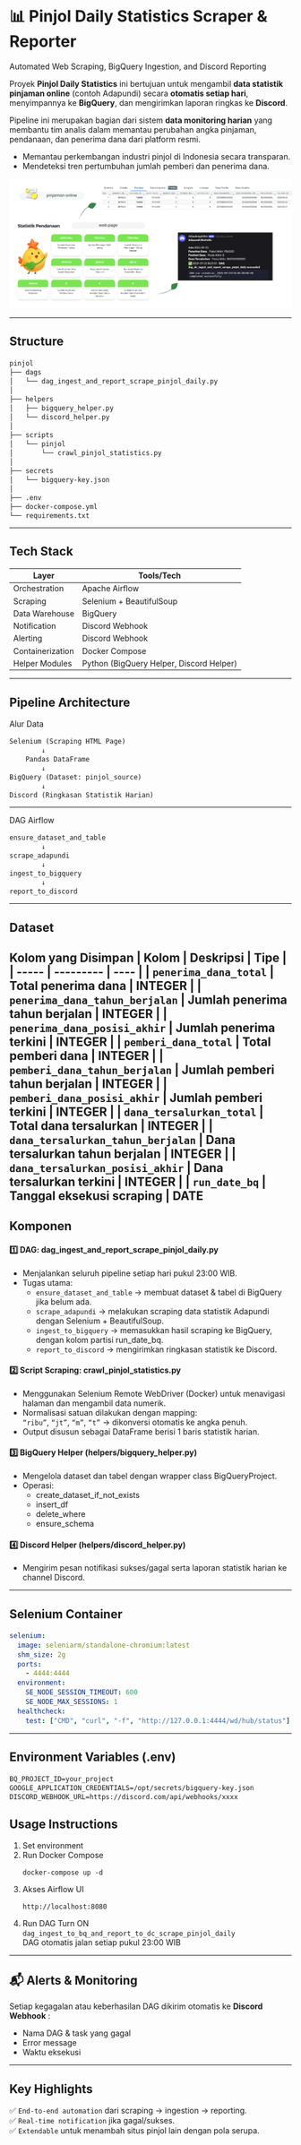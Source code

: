 # 📊 Pinjol Daily Statistics Scraper & Reporter

Automated Web Scraping, BigQuery Ingestion, and Discord Reporting

Proyek **Pinjol Daily Statistics** ini bertujuan untuk mengambil **data statistik pinjaman online** (contoh Adapundi) secara **otomatis setiap hari**, menyimpannya ke **BigQuery**, dan mengirimkan laporan ringkas ke **Discord**.

Pipeline ini merupakan bagian dari sistem **data monitoring harian** yang membantu tim analis dalam memantau perubahan angka pinjaman, pendanaan, dan penerima dana dari platform resmi.

- Memantau perkembangan industri pinjol di Indonesia secara transparan.
- Mendeteksi tren pertumbuhan jumlah pemberi dan penerima dana.

![ ](../../image/pinjol-summary.png)

---

## Structure
```
pinjol
├── dags
│   └── dag_ingest_and_report_scrape_pinjol_daily.py
│
├── helpers
│   ├── bigquery_helper.py
│   └── discord_helper.py
│
├── scripts
│   └── pinjol
│       └── crawl_pinjol_statistics.py
│
├── secrets
│   └── bigquery-key.json
│
├── .env
├── docker-compose.yml
└── requirements.txt
```
---

## Tech Stack
| Layer | Tools/Tech |
| ----- | ---------- |
| Orchestration | Apache Airflow |
| Scraping | Selenium + BeautifulSoup |
| Data Warehouse | BigQuery |
| Notification | Discord Webhook |
| Alerting | Discord Webhook |
| Containerization | Docker Compose |
| Helper Modules | Python (BigQuery Helper, Discord Helper) |
---

## Pipeline Architecture
Alur Data
```
Selenium (Scraping HTML Page)
        ↓
    Pandas DataFrame
        ↓
BigQuery (Dataset: pinjol_source)
        ↓
Discord (Ringkasan Statistik Harian)
```
---
DAG Airflow
```
ensure_dataset_and_table
        ↓
scrape_adapundi
        ↓
ingest_to_bigquery
        ↓
report_to_discord
```

---
## Dataset
Kolom yang Disimpan
| Kolom | Deskripsi | Tipe |
| ----- | --------- | ---- |
| `penerima_dana_total` | Total penerima dana | INTEGER |
| `penerima_dana_tahun_berjalan` | Jumlah penerima tahun berjalan | INTEGER |
| `penerima_dana_posisi_akhir` | Jumlah penerima terkini | INTEGER |
| `pemberi_dana_total` | Total pemberi dana | INTEGER |
| `pemberi_dana_tahun_berjalan` | Jumlah pemberi tahun berjalan | INTEGER |
| `pemberi_dana_posisi_akhir` | Jumlah pemberi terkini | INTEGER |
| `dana_tersalurkan_total` | Total dana tersalurkan | INTEGER |
| `dana_tersalurkan_tahun_berjalan` | Dana tersalurkan tahun berjalan | INTEGER |
| `dana_tersalurkan_posisi_akhir` | Dana tersalurkan terkini | INTEGER |
| `run_date_bq` | Tanggal eksekusi scraping | DATE
---

## Komponen
#### 1️⃣ DAG: dag_ingest_and_report_scrape_pinjol_daily.py
- Menjalankan seluruh pipeline setiap hari pukul 23:00 WIB.
- Tugas utama:
    - `ensure_dataset_and_table` → membuat dataset & tabel di BigQuery jika belum ada.
    - `scrape_adapundi` → melakukan scraping data statistik Adapundi dengan Selenium + BeautifulSoup.
    - `ingest_to_bigquery` → memasukkan hasil scraping ke BigQuery, dengan kolom partisi run_date_bq.
    - `report_to_discord` → mengirimkan ringkasan statistik ke Discord.

#### 2️⃣ Script Scraping: crawl_pinjol_statistics.py
- Menggunakan Selenium Remote WebDriver (Docker) untuk menavigasi halaman dan mengambil data numerik.
- Normalisasi satuan dilakukan dengan mapping:      
`“ribu”`, `“jt”`, `“m”`, `“t”` → dikonversi otomatis ke angka penuh.
- Output disusun sebagai DataFrame berisi 1 baris statistik harian.

#### 3️⃣ BigQuery Helper (helpers/bigquery_helper.py)
- Mengelola dataset dan tabel dengan wrapper class BigQueryProject.
- Operasi:
    - create_dataset_if_not_exists
    - insert_df
    - delete_where
    - ensure_schema

#### 4️⃣ Discord Helper (helpers/discord_helper.py)
- Mengirim pesan notifikasi sukses/gagal serta laporan statistik harian ke channel Discord.

---
## Selenium Container
```yml
selenium:
  image: seleniarm/standalone-chromium:latest
  shm_size: 2g
  ports:
    - 4444:4444
  environment:
    SE_NODE_SESSION_TIMEOUT: 600
    SE_NODE_MAX_SESSIONS: 1
  healthcheck:
    test: ["CMD", "curl", "-f", "http://127.0.0.1:4444/wd/hub/status"]
```
---

## Environment Variables (.env)
```
BQ_PROJECT_ID=your_project
GOOGLE_APPLICATION_CREDENTIALS=/opt/secrets/bigquery-key.json
DISCORD_WEBHOOK_URL=https://discord.com/api/webhooks/xxxx
```

## Usage Instructions
1. Set environment
2. Run Docker Compose
    ```
    docker-compose up -d
    ```
3. Akses Airflow UI
    ```
    http://localhost:8080
    ```
4. Run DAG
Turn ON `dag_ingest_to_bq_and_report_to_dc_scrape_pinjol_daily`     
DAG otomatis jalan setiap pukul 23:00 WIB

---
## 📬 Alerts & Monitoring

Setiap kegagalan atau keberhasilan DAG dikirim otomatis ke **Discord Webhook** :
- Nama DAG & task yang gagal
- Error message
- Waktu eksekusi

---
## Key Highlights
✅ `End-to-end automation` dari scraping → ingestion → reporting.   
✅ `Real-time notification` jika gagal/sukses.            
✅ `Extendable` untuk menambah situs pinjol lain dengan pola serupa.          
